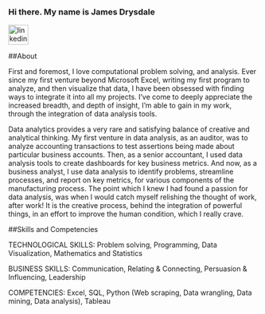### Hi there. My name is James Drysdale

[<img src='https://cdn.jsdelivr.net/npm/simple-icons@3.0.1/icons/linkedin.svg' alt='linkedin' height='40'>](https://www.linkedin.com/in/linkedin.com/in/jameswdrysdale/) 

##About

First and foremost, I love computational problem solving, and analysis. Ever since my first venture beyond Microsoft Excel, writing my first program to analyze, and then visualize that data, I have been obsessed with finding ways to integrate it into all my projects. I’ve come to deeply appreciate the increased breadth, and depth of insight, I’m able to gain in my work, through the integration of data analysis tools.
  
Data analytics provides a very rare and satisfying balance of creative and analytical thinking. My first venture in data analysis, as an auditor, was to analyze accounting transactions to test assertions being made about particular business accounts. Then, as a senior accountant, I used data analysis tools to create dashboards for key business metrics. And now, as a business analyst, I use data analysis to identify problems, streamline processes, and report on key metrics, for various components of the manufacturing process. The point which I knew I had found a passion for data analysis, was when I would catch myself relishing the thought of work, after work! It is the creative process, behind the integration of powerful things, in an effort to improve the human condition, which I really crave.

##Skills and Competencies

TECHNOLOGICAL SKILLS: Problem solving, Programming, Data Visualization, Mathematics and Statistics

BUSINESS SKILLS: Communication, Relating & Connecting, Persuasion & Influencing, Leadership

COMPETENCIES: Excel, SQL, Python (Web scraping, Data wrangling, Data mining, Data analysis), Tableau
